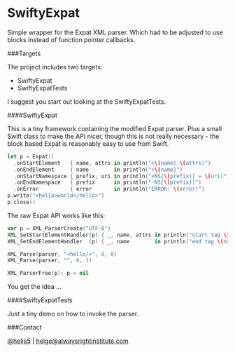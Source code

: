 SwiftyExpat
===========

Simple wrapper for the Expat XML parser. Which had to be adjusted to use
blocks instead of function pointer callbacks.

###Targets

The project includes two targets:
- SwiftyExpat
- SwiftyExpatTests

I suggest you start out looking at the SwiftyExpatTests.

####SwiftyExpat

This is a tiny framework containing the modified Expat parser. Plus a small
Swift class to make the API nicer, though this is not really necessary - the
block based Expat is reasonably easy to use from Swift.

```Swift
let p = Expat()
  .onStartElement   { name, attrs in println("<\(name) \(attrs)")       }
  .onEndElement     { name        in println(">\(name)")                }
  .onStartNamespace { prefix, uri in println("+NS[\(prefix)] = \(uri)") }
  .onEndNamespace   { prefix      in println("-NS[\(prefix)]")          }
  .onError          { error       in println("ERROR: \(error)")         }
p.write("<hello>world</hello>")
p.close()
```

The raw Expat API works like this:
```Swift
var p = XML_ParserCreate("UTF-8")
XML_SetStartElementHandler(p) { _, name, attrs in println("start tag \(name)") }
XML_SetEndElementHandler  (p) { _, name        in println("end tag \(name)") }

XML_Parse(parser, "<hello/>", 8, 0)
XML_Parse(parser, "", 0, 1)

XML_ParserFree(p); p = nil
```
You get the idea ...

####SwiftyExpatTests

Just a tiny demo on how to invoke the parser.

###Contact

[@helje5](http://twitter.com/helje5) | helge@alwaysrightinstitute.com
